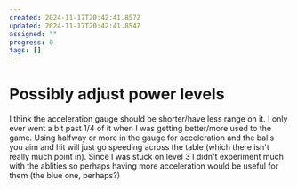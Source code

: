 ```yaml
---
created: 2024-11-17T20:42:41.857Z
updated: 2024-11-17T20:42:41.854Z
assigned: ""
progress: 0
tags: []
---
```


# Possibly adjust power levels

I think the acceleration gauge should be shorter/have less range on it. I only ever went a bit past 1/4 of it when I was getting better/more used to the game. Using halfway or more in the gauge for acceleration and the balls you aim and hit will just go speeding across the table (which there isn't really much point in). Since I was stuck on level 3 I didn't experiment much with the ablities so perhaps having more acceleration would be useful for them (the blue one, perhaps?)
